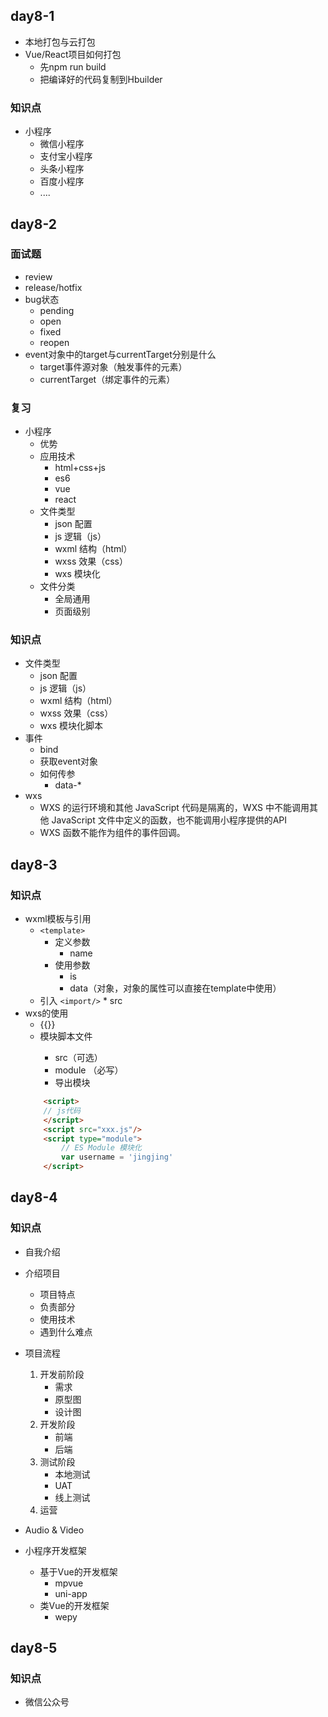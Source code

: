 
## day8-1
* 本地打包与云打包
* Vue/React项目如何打包
    * 先npm run build
    * 把编译好的代码复制到Hbuilder

### 知识点
* 小程序
    * 微信小程序
    * 支付宝小程序
    * 头条小程序
    * 百度小程序
    * ....

## day8-2

### 面试题
* review
* release/hotfix
* bug状态
    * pending   
    * open
    * fixed
    * reopen
* event对象中的target与currentTarget分别是什么
    * target事件源对象（触发事件的元素）
    * currentTarget（绑定事件的元素）

### 复习
* 小程序
    * 优势
    * 应用技术
        * html+css+js
        * es6
        * vue
        * react
    * 文件类型
        * json  配置
        * js    逻辑（js）
        * wxml  结构（html）
        * wxss  效果（css）
        * wxs   模块化
    * 文件分类
        * 全局通用
        * 页面级别

### 知识点
* 文件类型
    * json  配置
    * js    逻辑（js）
    * wxml  结构（html）
    * wxss  效果（css）
    * wxs   模块化脚本
* 事件
    * bind
    * 获取event对象
    * 如何传参
        * data-*
* wxs
    * WXS 的运行环境和其他 JavaScript 代码是隔离的，WXS 中不能调用其他 JavaScript 文件中定义的函数，也不能调用小程序提供的API
    * WXS 函数不能作为组件的事件回调。

## day8-3

### 知识点
* wxml模板与引用
    * `<template>`
        * 定义参数
            * name
        * 使用参数
            * is
            * data（对象，对象的属性可以直接在template中使用）
    * 引入
        `<import/>`
            * src
* wxs的使用
    * {{}}
    * <wxs> 模块脚本文件
        * src（可选）
        * module （必写）
        * 导出模块
    ```html
        <script>
        // js代码
        </script>
        <script src="xxx.js"/>
        <script type="module">
            // ES Module 模块化
            var username = 'jingjing'
        </script>
    ```
## day8-4

### 知识点
* 自我介绍
* 介绍项目
    * 项目特点
    * 负责部分
    * 使用技术
    * 遇到什么难点
* 项目流程
    1. 开发前阶段
        * 需求
        * 原型图
        * 设计图
    2. 开发阶段
        * 前端
        * 后端
    3. 测试阶段
        * 本地测试
        * UAT
        * 线上测试
    4. 运营

* Audio & Video

* 小程序开发框架
    * 基于Vue的开发框架
        * mpvue
        * uni-app
    * 类Vue的开发框架
        * wepy

## day8-5

### 知识点
* 微信公众号
